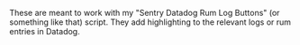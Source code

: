 These are meant to work with my "Sentry Datadog Rum Log Buttons" (or something like that) script. They add highlighting to the relevant logs or rum entries in Datadog.